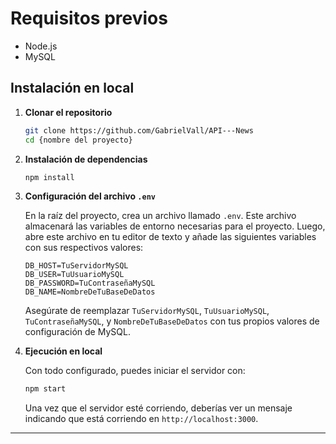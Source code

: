 # Requisitos previos

- Node.js
- MySQL

## Instalación en local

1. **Clonar el repositorio**

   ```bash
   git clone https://github.com/GabrielVall/API---News
   cd {nombre del proyecto}
   ```

2. **Instalación de dependencias**

   ```bash
   npm install
   ```

3. **Configuración del archivo `.env`**

   En la raíz del proyecto, crea un archivo llamado `.env`. Este archivo almacenará las variables de entorno necesarias para el proyecto.
   Luego, abre este archivo en tu editor de texto y añade las siguientes variables con sus respectivos valores:

   ```env
   DB_HOST=TuServidorMySQL
   DB_USER=TuUsuarioMySQL
   DB_PASSWORD=TuContraseñaMySQL
   DB_NAME=NombreDeTuBaseDeDatos
   ```

   Asegúrate de reemplazar `TuServidorMySQL`, `TuUsuarioMySQL`, `TuContraseñaMySQL`, y `NombreDeTuBaseDeDatos` con tus propios valores de configuración de MySQL.

4. **Ejecución en local**

   Con todo configurado, puedes iniciar el servidor con:

   ```bash
   npm start
   ```

   Una vez que el servidor esté corriendo, deberías ver un mensaje indicando que está corriendo en `http://localhost:3000`.

---
